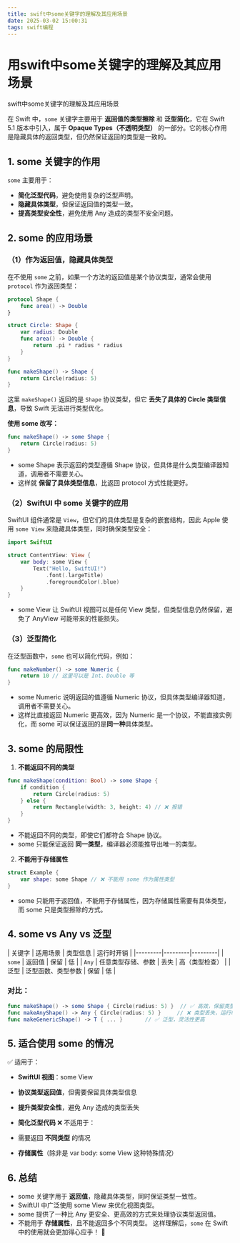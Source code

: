 ```yaml
---
title: swift中some关键字的理解及其应用场景
date: 2025-03-02 15:00:31
tags: swift编程
---
```




 # 用swift中some关键字的理解及其应用场景  
 swift中some关键字的理解及其应用场景 

 在 Swift 中，`some` 关键字主要用于 **返回值的类型擦除** 和 **泛型简化**，它在 Swift 5.1 版本中引入，属于 **Opaque Types（不透明类型）** 的一部分。它的核心作用是隐藏具体的返回类型，但仍然保证返回的类型是一致的。

## **1. some 关键字的作用**

`some` 主要用于：
<!--more-->
- **简化泛型代码**，避免使用复杂的泛型声明。
- **隐藏具体类型**，但保证返回值的类型一致。
- **提高类型安全性**，避免使用 Any 造成的类型不安全问题。
## **2. some 的应用场景**

### **（1）作为返回值，隐藏具体类型**

在不使用 `some` 之前，如果一个方法的返回值是某个协议类型，通常会使用 `protocol` 作为返回类型：

```swift
protocol Shape {
    func area() -> Double
}

struct Circle: Shape {
    var radius: Double
    func area() -> Double {
        return .pi * radius * radius
    }
}

func makeShape() -> Shape {
    return Circle(radius: 5)
}
```

这里 `makeShape()` 返回的是 `Shape` 协议类型，但它 **丢失了具体的 Circle 类型信息**，导致 Swift 无法进行类型优化。

**使用 some 改写：**

```swift
func makeShape() -> some Shape {
    return Circle(radius: 5)
}
```

- some Shape 表示返回的类型遵循 Shape 协议，但具体是什么类型编译器知道，调用者不需要关心。
- 这样就 **保留了具体类型信息**，比返回 protocol 方式性能更好。
### **（2）SwiftUI 中 some 关键字的应用**

SwiftUI 组件通常是 `View`，但它们的具体类型是复杂的嵌套结构，因此 Apple 使用 `some View` 来隐藏具体类型，同时确保类型安全：

```swift
import SwiftUI

struct ContentView: View {
    var body: some View {
        Text("Hello, SwiftUI!")
            .font(.largeTitle)
            .foregroundColor(.blue)
    }
}
```

- some View 让 SwiftUI 视图可以是任何 View 类型，但类型信息仍然保留，避免了 AnyView 可能带来的性能损失。
### **（3）泛型简化**

在泛型函数中，`some` 也可以简化代码，例如：

```swift
func makeNumber() -> some Numeric {
    return 10 // 这里可以是 Int、Double 等
}
```

- some Numeric 说明返回的值遵循 Numeric 协议，但具体类型编译器知道，调用者不需要关心。
- 这样比直接返回 Numeric 更高效，因为 Numeric 是一个协议，不能直接实例化，而 some 可以保证返回的是**同一种**具体类型。
## **3. some 的局限性**

1. **不能返回不同的类型**
```swift
func makeShape(condition: Bool) -> some Shape {
    if condition {
        return Circle(radius: 5)
    } else {
        return Rectangle(width: 3, height: 4) // ❌ 报错
    }
}
```

- 不能返回不同的类型，即使它们都符合 Shape 协议。
- some 只能保证返回 **同一类型**，编译器必须能推导出唯一的类型。
2. **不能用于存储属性**
```swift
struct Example {
    var shape: some Shape // ❌ 不能用 some 作为属性类型
}
```

- some 只能用于返回值，不能用于存储属性，因为存储属性需要有具体类型，而 some 只是类型擦除的方式。
## **4. some vs Any vs 泛型**

| 关键字 | 适用场景 | 类型信息 | 运行时开销 |
|---------|---------|---------|
| `some` | 返回值 | 保留 | 低 |
| `Any` | 任意类型存储、参数 | 丢失 | 高（类型检查） |
| 泛型 | 泛型函数、类型参数 | 保留 | 低 |

### **对比：**

```swift
func makeShape() -> some Shape { Circle(radius: 5) }  // ✅ 高效，保留类型信息
func makeAnyShape() -> Any { Circle(radius: 5) }     // ❌ 类型丢失，运行时开销大
func makeGenericShape() -> T { ... }       // ✅ 泛型，灵活性更高
```

## **5. 适合使用 some 的情况**

✅ 适用于：

- **SwiftUI 视图**：some View
- **协议类型返回值**，但需要保留具体类型信息
- **提升类型安全性**，避免 Any 造成的类型丢失
- **简化泛型代码**
❌ 不适用于：

- 需要返回 **不同类型** 的情况
- **存储属性**（除非是 var body: some View 这种特殊情况）
## **6. 总结**

- some 关键字用于 **返回值**，隐藏具体类型，同时保证类型一致性。
- SwiftUI 中广泛使用 some View 来优化视图类型。
- some 提供了一种比 Any 更安全、更高效的方式来处理协议类型返回值。
- 不能用于 **存储属性**，且不能返回多个不同类型。
这样理解后，`some` 在 Swift 中的使用就会更加得心应手！ 🚀